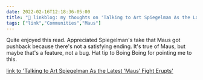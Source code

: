```yaml
---
date: 2022-02-16T12:18:36-05:00
title: "🔗 linkblog: my thoughts on 'Talking to Art Spiegelman As the Latest ‘Maus’ Fight Erupts'"
tags: ["link","Communities","Maus"]
---
```

Quite enjoyed this read. Appreciated Spiegelman's take that Maus got pushback because there's not a satisfying ending. It's true of Maus, but maybe that's a feature, not a bug. Hat tip to Boing Boing for pointing me to this.
 
[link to 'Talking to Art Spiegelman As the Latest ‘Maus’ Fight Erupts'](https://www.vulture.com/article/art-spiegelman-maus-interview.html)
